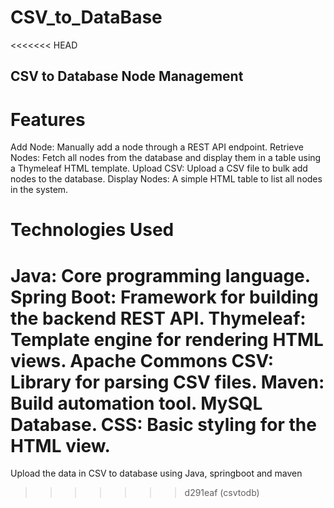# CSV_to_DataBase
<<<<<<< HEAD
## CSV to Database Node Management


# Features

Add Node: Manually add a node through a REST API endpoint.
Retrieve Nodes: Fetch all nodes from the database and display them in a table using a Thymeleaf HTML template.
Upload CSV: Upload a CSV file to bulk add nodes to the database.
Display Nodes: A simple HTML table to list all nodes in the system.

# Technologies Used 

Java: Core programming language.
Spring Boot: Framework for building the backend REST API.
Thymeleaf: Template engine for rendering HTML views.
Apache Commons CSV: Library for parsing CSV files.
Maven: Build automation tool.
MySQL Database.
CSS: Basic styling for the HTML view.
=======
Upload the data in CSV to database using Java, springboot and maven
>>>>>>> d291eaf (csvtodb)
